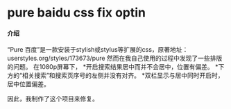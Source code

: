 # pure baidu css fix optin

#### 介绍
“Pure 百度”是一款安装于stylish或stylus等扩展的css，原著地址：userstyles.org/styles/173673/pure
然而在我自己使用的过程中发现了一些排版的问题。
在1080p屏幕下，
*开启搜索结果居中而并不会居中，位置有偏差。
*下方的“相关搜索”和搜索页序号的左侧并没有对齐。
*双栏显示与居中同时开启时，居中位置偏差。

因此，我制作了这个项目来修复。

